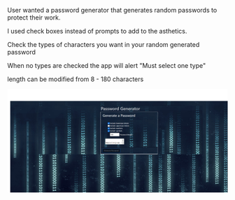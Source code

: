 User wanted a password generator that generates random passwords to protect their work.

I used check boxes instead of prompts to add to the asthetics.

Check the types of characters you want in your random generated password

When no types are checked the app will alert "Must select one type"

length can be modified from 8 - 180 characters

<img src="./Images/screenshot.png">

